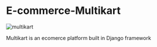 # E-commerce-Multikart
![multikart](https://user-images.githubusercontent.com/90247331/204142296-2f9eee46-2833-42ba-a04d-5bd1eaef9d17.png)

Multikart is an ecomerce platform built in Django framework
